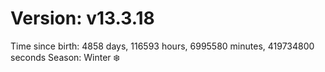 # Version: v13.3.18
Time since birth: 4858 days, 116593 hours, 6995580 minutes, 419734800 seconds
Season: Winter ❄️
